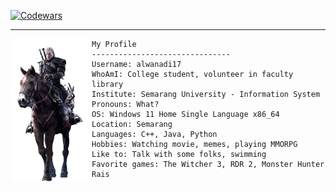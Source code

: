 [![Codewars](https://www.codewars.com/users/alwanadi17/badges/small)](https://www.codewars.com/users/alwanadi17)

---------------------------------------------------------------------------------------------------------------------------


<img align="left" src="img/geraltOnRoach.png" width="130px"/>

```
My Profile
-------------------------------
Username: alwanadi17
WhoAmI: College student, volunteer in faculty library
Institute: Semarang University - Information System
Pronouns: What?
OS: Windows 11 Home Single Language x86_64
Location: Semarang
Languages: C++, Java, Python
Hobbies: Watching movie, memes, playing MMORPG
Like to: Talk with some folks, swimming
Favorite games: The Witcher 3, RDR 2, Monster Hunter Rais
```
